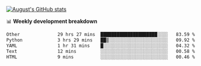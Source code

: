 
[![August's GitHub stats](https://github-readme-stats.vercel.app/api?username=zou-weidong&show_icons=true&theme=radical)](https://github.com/zou-weidong)


📊 **Weekly development breakdown**
<!--START_SECTION:waka-->

```txt
Other              29 hrs 27 mins  █████████████████████░░░░   83.59 %
Python             3 hrs 29 mins   ██▒░░░░░░░░░░░░░░░░░░░░░░   09.92 %
YAML               1 hr 31 mins    █░░░░░░░░░░░░░░░░░░░░░░░░   04.32 %
Text               12 mins         ░░░░░░░░░░░░░░░░░░░░░░░░░   00.58 %
HTML               9 mins          ░░░░░░░░░░░░░░░░░░░░░░░░░   00.46 %
```

<!--END_SECTION:waka-->
